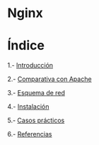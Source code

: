 # Nginx

# Índice

1.- [Introducción](https://github.com/pablomartinezz98/Nginx/blob/main/1.-Introducci%C3%B3n.md)

2.- [Comparativa con Apache](https://github.com/pablomartinezz98/Nginx/blob/main/2.-Comparativa%20con%20Apache.md)

3.- [Esquema de red](https://github.com/pablomartinezz98/Nginx/blob/main/3.-Esquema%20de%20red.md)

4.- [Instalación](https://github.com/pablomartinezz98/Nginx/blob/main/4.-Instalaci%C3%B3n.md)

5.- [Casos prácticos](https://github.com/pablomartinezz98/Nginx/blob/main/5.-Casos%20pr%C3%A1cticos.md)

6.- [Referencias](https://github.com/pablomartinezz98/Nginx/blob/main/6.-Referencias.md)
